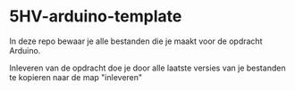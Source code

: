 # 5HV-arduino-template
In deze repo bewaar je alle bestanden die je maakt voor de opdracht Arduino.

Inleveren van de opdracht doe je door alle laatste versies van je bestanden te kopieren naar de map "inleveren"
